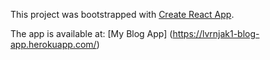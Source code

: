 This project was bootstrapped with [Create React App](https://github.com/facebook/create-react-app).

The app is available at: [My Blog App] (https://lvrnjak1-blog-app.herokuapp.com/)
